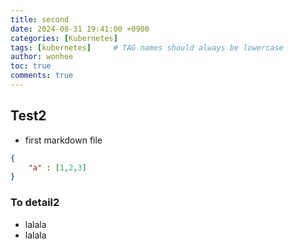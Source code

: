 ```yaml
---
title: second
date: 2024-08-31 19:41:00 +0900
categories: [Kubernetes]
tags: [kubernetes]     # TAG names should always be lowercase
author: wonhee
toc: true
comments: true
---
```


## Test2
- first markdown file

```json
{
    "a" : [1,2,3]
}
```

### To detail2
- lalala
- lalala
